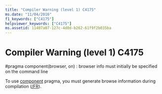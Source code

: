 ```yaml
---
title: "Compiler Warning (level 1) C4175"
ms.date: "11/04/2016"
f1_keywords: ["C4175"]
helpviewer_keywords: ["C4175"]
ms.assetid: 11407a07-127c-4d0d-b262-61f9f2b035ba
---
```

# Compiler Warning (level 1) C4175

\#pragma component(browser, on) : browser info must initially be specified on the command line

To use [component](../../preprocessor/component.md) pragma, you must generate browse information during compilation ([/FR](../../build/reference/fr-fr-create-dot-sbr-file.md)).
